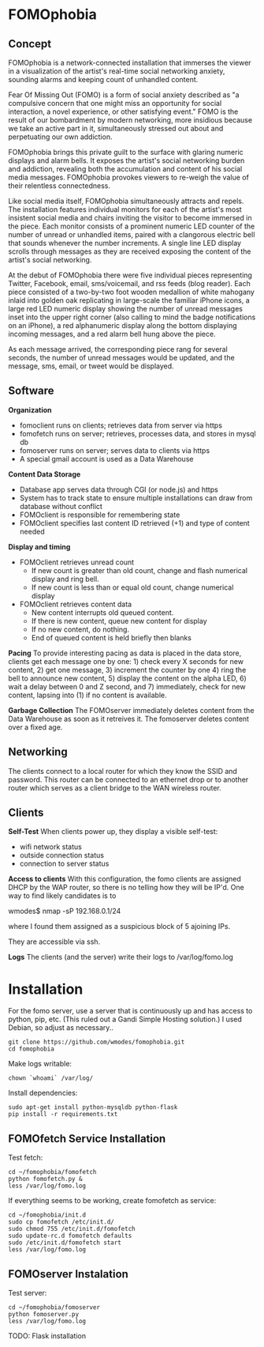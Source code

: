 FOMOphobia
===
Concept
---
FOMOphobia is a network-connected installation that immerses the
viewer in a visualization of the artist's real-time social
networking anxiety, sounding alarms and keeping count of unhandled
content. 

Fear Of Missing Out (FOMO) is a form of social anxiety described as "a
compulsive concern that one might miss an opportunity for social
interaction, a novel experience, or other satisfying event." FOMO is
the result of our bombardment by modern networking, more insidious
because we take an active part in it, simultaneously stressed out
about and perpetuating our own addiction.

FOMOphobia brings this private guilt to the surface with glaring
numeric displays and alarm bells. It exposes the artist's social
networking burden and addiction, revealing both the accumulation and
content of his social media messages. FOMOphobia provokes viewers to
re-weigh the value of their relentless connectedness.

Like social media itself, FOMOphobia simultaneously attracts and
repels. The installation features individual monitors for each of the
artist's most insistent social media and chairs inviting the
visitor to become immersed in the piece.  Each monitor consists of a
prominent numeric LED counter of the number of unread or unhandled
items, paired with a clangorous electric bell that sounds whenever the
number increments. A single line LED display scrolls through messages
as they are received exposing the content of the artist's social
networking.

At the debut of FOMOphobia there were five individual pieces
representing Twitter, Facebook, email, sms/voicemail, and rss feeds
(blog reader). Each piece consisted of a two-by-two foot wooden
medallion of white mahogany inlaid into golden oak replicating in
large-scale the familiar iPhone icons, a large red LED numeric display
showing the number of unread messages inset into the upper right
corner (also calling to mind the badge notifications on an iPhone), a
red alphanumeric display along the bottom displaying incoming
messages, and a red alarm bell hung above the piece.

As each message arrived, the corresponding piece rang for
several seconds, the number of unread messages would be updated, and
the message, sms, email, or tweet would be displayed.

Software
---
**Organization**
* fomoclient runs on clients; retrieves data from server via https
* fomofetch runs on server; retrieves, processes data, and stores in mysql db
* fomoserver runs on server; serves data to clients via https
* A special gmail account is used as a Data Warehouse

**Content Data Storage**
* Database app serves data through CGI (or node.js) and https
* System has to track state to ensure multiple installations can draw from database without conflict
* FOMOclient is responsible for remembering state
* FOMOclient specifies last content ID retrieved (+1) and type of content needed

**Display and timing**
* FOMOclient retrieves unread count
    * If new count is greater than old count, change and flash numerical display and ring bell.
    * If new count is less than or equal old count, change numerical display
* FOMOclient retrieves content data
    * New content interrupts old queued content.
    * If there is new content, queue new content for display
    * If no new content, do nothing.
    * End of queued content is held briefly then blanks

**Pacing**
To provide interesting pacing as data is placed in the data store, clients get each message 
one by one:  1) check every X seconds for new content, 2) get one message, 3) increment 
the counter by one 4) ring the bell to announce new content, 5) display the content on the 
alpha LED, 6) wait a delay between 0 and Z second, and 7) immediately, check for new content, 
lapsing into (1) if no content is available.  

**Garbage Collection**
The FOMOserver immediately deletes content from the Data Warehouse as soon as it retreives it. The
fomoserver deletes content over a fixed age.

Networking
---
The clients connect to a local router for which they know the SSID and password. This router can be
connected to an ethernet drop or to another router which serves as a client bridge to the WAN wireless
router.

Clients
---
**Self-Test**
When clients power up, they display a visible self-test:
* wifi network status
* outside connection status
* connection to server status

**Access to clients**
With this configuration, the fomo clients are assigned DHCP by the WAP router, so there is no telling how
they will be IP'd. One way to find likely candidates is to

wmodes$ nmap -sP 192.168.0.1/24

where I found them assigned as a suspicious block of 5 ajoining IPs.

They are accessible via ssh.

**Logs**
The clients (and the server) write their logs to /var/log/fomo.log

Installation
===
For the fomo server, use a server that is continuously up and has access to python, pip, etc. (This ruled
out a Gandi Simple Hosting solution.) I used Debian, so adjust as necessary..

    git clone https://github.com/wmodes/fomophobia.git
    cd fomophobia

Make logs writable:

    chown `whoami` /var/log/

Install dependencies:

    sudo apt-get install python-mysqldb python-flask
    pip install -r requirements.txt

FOMOfetch Service Installation
---
Test fetch:

    cd ~/fomophobia/fomofetch
    python fomofetch.py &
    less /var/log/fomo.log

If everything seems to be working, create fomofetch as service:

    cd ~/fomophobia/init.d
    sudo cp fomofetch /etc/init.d/
    sudo chmod 755 /etc/init.d/fomofetch
    sudo update-rc.d fomofetch defaults
    sudo /etc/init.d/fomofetch start
    less /var/log/fomo.log

FOMOserver Instalation
---
Test server:

    cd ~/fomophobia/fomoserver
    python fomoserver.py
    less /var/log/fomo.log

TODO: Flask installation
